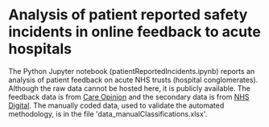 # Analysis of patient reported safety incidents in online feedback to acute hospitals
The Python Jupyter notebook (patientReportedIncidents.ipynb) reports an analysis of patient feedback on acute NHS trusts (hospital conglomerates). Although the raw data cannot be hosted here, it is publicly available. The feedback data is from [Care Opinion](https://www.careopinion.org.uk/) and the secondary data is from [NHS Digital](https://digital.nhs.uk/). The manually coded data, used to validate the automated methodology, is in the file 'data_manualClassifications.xlsx'. 
